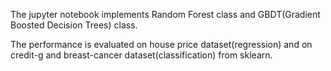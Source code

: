 The jupyter notebook implements Random Forest class and GBDT(Gradient Boosted Decision Trees) class. 

The performance is evaluated on house price dataset(regression) and on credit-g and breast-cancer dataset(classification) from sklearn.
